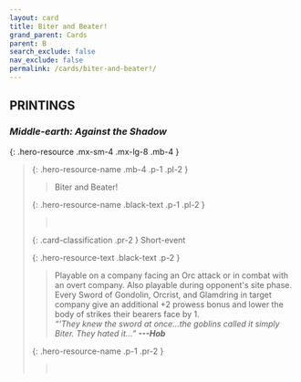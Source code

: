 ```yaml
---
layout: card
title: Biter and Beater!
grand_parent: Cards
parent: B
search_exclude: false
nav_exclude: false
permalink: /cards/biter-and-beater!/
---
```


## PRINTINGS


### _Middle-earth: Against the Shadow_

{: .hero-resource .mx-sm-4 .mx-lg-8 .mb-4 }
> {: .hero-resource-name .mb-4 .p-1 .pl-2 }
> > <div class="card-mp"></div>
> > <div class="card-name">Biter and Beater!</div>
>
> {: .hero-resource-name .black-text .p-1 .pl-2 }
> > &nbsp;
>
> {: .card-classification .pr-2 }
> Short-event
>
> {: .hero-resource-text .black-text .p-2 }
> > Playable on a company facing an Orc attack or in combat with an overt company. Also playable during opponent's site phase. Every Sword of Gondolin, Orcrist, and Glamdring in target company give an additional +2 prowess bonus and lower the body of strikes their bearers face by 1. <br>_“‘They knew the sword at once...the goblins called it simply Biter. They hated it...”_ ***---&NoBreak;Hob*** 
> 
> {: .hero-resource-name .p-1 .pr-2 }
> > <div class="card-shield"></div>
> > <div class="card-corruption">&nbsp;</div>
